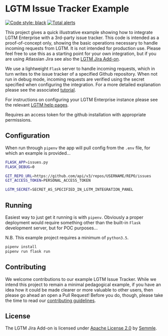 # LGTM Issue Tracker Example
[![Code style: black](https://img.shields.io/badge/code%20style-black-000000.svg)](https://github.com/ambv/black) [![Total alerts](https://img.shields.io/lgtm/alerts/g/Semmle/lgtm-issue-tracker-example.svg?logo=lgtm&logoWidth=18)](https://lgtm.com/projects/g/Semmle/lgtm-issue-tracker-example/alerts/)

This project gives a quick illustrative example showing how to integrate LGTM Enterprise with a 3rd-party issue tracker. This code is intended as a proof-of-concept only, showing the basic operations necessary to handle incoming requests from LGTM. It is not intended for production use. Please feel free to use this as a starting point for your own integration, but if you are using Atlassian Jira see also the [LGTM Jira Add-on](https://github.com/Semmle/lgtm-jira-addon).

We use a lightweight `Flask` server to handle incoming requests, which in turn writes to the issue tracker of a specified Github repository. When not run in debug mode, incoming requests are verified using the secret specified when configuring the integration. For a more detailed explanation please see the associated [tutorial](tutorial.md).

For instructions on configuring your LGTM Enterprise instance please see the relevant [LGTM help pages](https://help.semmle.com/lgtm-enterprise/admin/help/adding-issue-trackers.html).

Requires an access token for the github installation with appropriate permissions.

## Configuration

When run through `pipenv` the app will pull config from the `.env` file, for which an example is provided...
```bash
FLASK_APP=issues.py
FLASK_DEBUG=0

GIT_REPO_URL=https://github.com/api/v3/repos/USERNAME/REPO/issues
GIT_ACCESS_TOKEN=PERSONAL_ACCESS_TOKEN

LGTM_SECRET=SECRET_AS_SPECIFIED_IN_LGTM_INTEGRATION_PANEL
```

## Running
Easiest way to just get it running is with `pipenv`. Obviously a proper deployment would require something other than the built-in `Flask` development server, but for POC purposes...

N.B. This example project requires a minimum of `python3.5`.

```bash
pipenv install
pipenv run flask run
```

## Contributing

We welcome contributions to our example LGTM Issue Tracker. While we intend this project to remain a minimal pedagogical example, if you have an idea how it could be made clearer or more valuable to other users, then please go ahead an open a Pull Request! Before you do, though, please take the time to read our [contributing guidelines](CONTRIBUTING.md).

## License

The LGTM Jira Add-on is licensed under [Apache License 2.0](LICENSE) by [Semmle](https://semmle.com).
